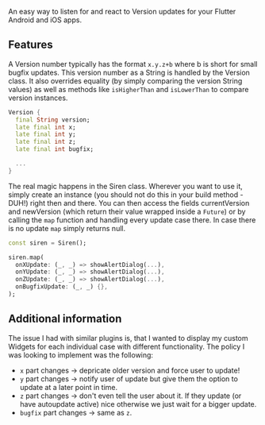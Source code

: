 <!-- 
This README describes the package. If you publish this package to pub.dev,
this README's contents appear on the landing page for your package.

For information about how to write a good package README, see the guide for
[writing package pages](https://dart.dev/guides/libraries/writing-package-pages). 

For general information about developing packages, see the Dart guide for
[creating packages](https://dart.dev/guides/libraries/create-library-packages)
and the Flutter guide for
[developing packages and plugins](https://flutter.dev/developing-packages). 
-->

An easy way to listen for and react to Version updates for your Flutter Android and iOS apps.

## Features

A Version number typically has the format `x.y.z+b` where b is short for small bugfix updates. This version number as a String is handled by the Version class. It also overrides equality (by simply comparing the version String values) as well as methods like `isHigherThan` and `isLowerThan` to compare version instances.

```dart
Version {
  final String version;
  late final int x;
  late final int y;
  late final int z;
  late final int bugfix;

  ...
}
```


The real magic happens in the Siren class. Wherever you want to use it, simply create an instance (you should not do this in your build method - DUH!) right then and there. You can then access the fields currentVersion and newVersion (which return their value wrapped inside a `Future`) or by calling the `map` function and handling every update case there. In case there is no update `map` simply returns null.

```dart
const siren = Siren();

siren.map(
  onXUpdate: (_, _) => showAlertDialog(...),
  onYUpdate: (_, _) => showAlertDialog(...),
  onZUpdate: (_, _) => showAlertDialog(...),
  onBugfixUpdate: (_, _) {},
);
```

## Additional information

The issue I had with similar plugins is, that I wanted to display my custom Widgets for each individual case with different functionality. The policy I was looking to implement was the following:
- `x` part changes -> depricate older version and force user to update!
- `y` part changes -> notify user of update but give them the option to update at a later point in time.
- `z` part changes -> don't even tell the user about it. If they update (or have autoupdate active) nice otherwise we just wait for a bigger update.
- `bugfix` part changes -> same as `z`.
